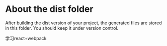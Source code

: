 # About the dist folder
After building the dist version of your project, the generated files are stored in this folder. You should keep it under version control.

学习react+webpack
